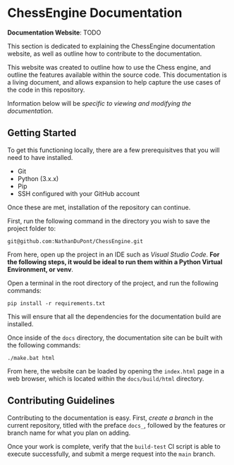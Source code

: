 # ChessEngine Documentation

**Documentation Website**: TODO

This section is dedicated to explaining the ChessEngine documentation website, as well as outline how to contribute to the documentation. 

This website was created to outline how to use the Chess engine, and outline the features available within the source code. This documentation is a living document, and allows expansion to help capture the use cases of the code in this repository.

Information below will be *specific to viewing and modifying the documentation*.

## Getting Started

To get this functioning locally, there are a few prerequisitves that you will need to have installed.

- Git
- Python (3.x.x)
- Pip
- SSH configured with your GitHub account

Once these are met, installation of the repository can continue.

First, run the following command in the directory you wish to save the project folder to:

```
git@github.com:NathanDuPont/ChessEngine.git
```

From here, open up the project in an IDE such as *Visual Studio Code*. **For the following steps, it would be ideal to run them within a Python Virtual Environment, or venv**.

Open a terminal in the root directory of the project, and run the following commands:

```
pip install -r requirements.txt
```

This will ensure that all the dependencies for the documentation build are installed.

Once inside of the `docs` directory, the documentation site can be built with the following commands:

```
./make.bat html
```

From here, the website can be loaded by opening the `index.html` page in a web browser, which is located within the `docs/build/html` directory.

## Contributing Guidelines

Contributing to the documentation is easy. First, *create a branch* in the current repository, titled with the preface `docs_`, followed by the features or branch name for what you plan on adding.

Once your work is complete, verify that the `build-test` CI script is able to execute successfully, and submit a merge request into the `main` branch.